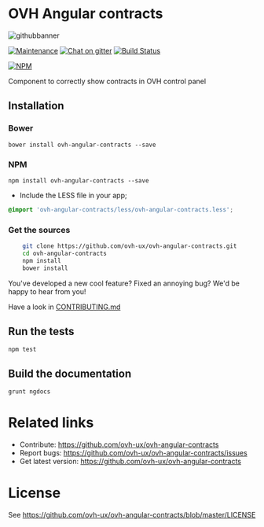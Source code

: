 # OVH Angular contracts

![githubbanner](https://user-images.githubusercontent.com/3379410/27423240-3f944bc4-5731-11e7-87bb-3ff603aff8a7.png)

[![Maintenance](https://img.shields.io/maintenance/yes/2017.svg)]() [![Chat on gitter](https://img.shields.io/gitter/room/ovh/ux.svg)](https://gitter.im/ovh/ux) [![Build Status](https://travis-ci.org/ovh-ux/ovh-angular-contracts.svg)](https://travis-ci.org/ovh-ux/ovh-angular-contracts)

[![NPM](https://nodei.co/npm/ovh-angular-contracts.png?downloads=true&downloadRank=true&stars=true)](https://nodei.co/npm/ovh-angular-contracts/)

Component to correctly show contracts in OVH control panel

## Installation

### Bower

    bower install ovh-angular-contracts --save

### NPM

    npm install ovh-angular-contracts --save

- Include the LESS file in your app;
```css
@import 'ovh-angular-contracts/less/ovh-angular-contracts.less';
```

### Get the sources

```bash
    git clone https://github.com/ovh-ux/ovh-angular-contracts.git
    cd ovh-angular-contracts
    npm install
    bower install
```

You've developed a new cool feature? Fixed an annoying bug? We'd be happy
to hear from you!

Have a look in [CONTRIBUTING.md](https://github.com/ovh-ux/ovh-angular-contracts/blob/master/CONTRIBUTING.md)

## Run the tests
 
```
npm test
```
 
## Build the documentation
 
```
grunt ngdocs
```

# Related links

 * Contribute: https://github.com/ovh-ux/ovh-angular-contracts
 * Report bugs: https://github.com/ovh-ux/ovh-angular-contracts/issues
 * Get latest version: https://github.com/ovh-ux/ovh-angular-contracts

# License

See https://github.com/ovh-ux/ovh-angular-contracts/blob/master/LICENSE
